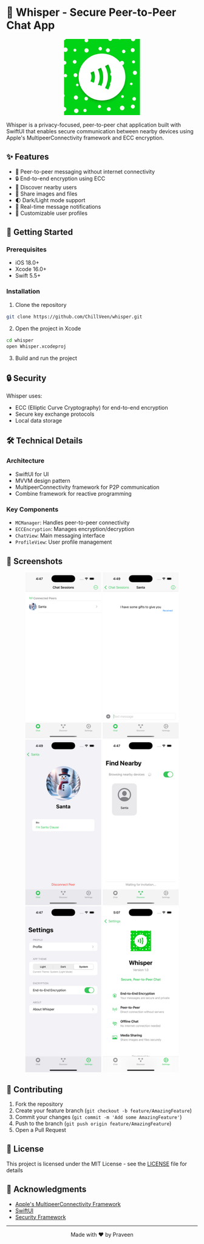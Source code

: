 # 🤫 Whisper - Secure Peer-to-Peer Chat App

<p align="center">
  <img src="Assets.xcassets/whisper-logo.png" width="200" alt="Whisper Logo">
</p>

Whisper is a privacy-focused, peer-to-peer chat application built with SwiftUI that enables secure communication between nearby devices using Apple's MultipeerConnectivity framework and ECC encryption.

## ✨ Features

- 📱 Peer-to-peer messaging without internet connectivity
- 🔒 End-to-end encryption using ECC
- 👥 Discover nearby users
- 📸 Share images and files
- 🌓 Dark/Light mode support
- 🔔 Real-time message notifications
- 👤 Customizable user profiles

## 🚀 Getting Started

### Prerequisites

- iOS 18.0+
- Xcode 16.0+
- Swift 5.5+

### Installation

1. Clone the repository
```bash
git clone https://github.com/ChillVeen/whisper.git
```

2. Open the project in Xcode
```bash
cd whisper
open Whisper.xcodeproj
```

3. Build and run the project

## 🔒 Security

Whisper uses:
- ECC (Elliptic Curve Cryptography) for end-to-end encryption
- Secure key exchange protocols
- Local data storage

## 🛠️ Technical Details

### Architecture
- SwiftUI for UI
- MVVM design pattern
- MultipeerConnectivity framework for P2P communication
- Combine framework for reactive programming

### Key Components
- `MCManager`: Handles peer-to-peer connectivity
- `ECCEncryption`: Manages encryption/decryption
- `ChatView`: Main messaging interface
- `ProfileView`: User profile management

## 📱 Screenshots

<p align="center">
  <img src="Assets.xcassets/Chat1.png" width="200" alt="Chat Screen">
  <img src="Assets.xcassets/Chat2.png" width="200" alt="Chat Screen">
  <img src="Assets.xcassets/Chat3.png" width="200" alt="Chat Screen">
  <img src="Assets.xcassets/Discover.png" width="200" alt="Discover Screen">
  <img src="Assets.xcassets/Settings.png" width="200" alt="Settings Screen">
 <img src="Assets.xcassets/About.png" width="200" alt="About Screen">
</p>

## 🤝 Contributing

1. Fork the repository
2. Create your feature branch (`git checkout -b feature/AmazingFeature`)
3. Commit your changes (`git commit -m 'Add some AmazingFeature'`)
4. Push to the branch (`git push origin feature/AmazingFeature`)
5. Open a Pull Request

## 📄 License

This project is licensed under the MIT License - see the [LICENSE](LICENSE) file for details

## 👏 Acknowledgments

- [Apple's MultipeerConnectivity Framework](https://developer.apple.com/documentation/multipeerconnectivity)
- [SwiftUI](https://developer.apple.com/xcode/swiftui/)
- [Security Framework](https://developer.apple.com/documentation/security)

---

<p align="center">
  Made with ❤️ by Praveen
</p>
